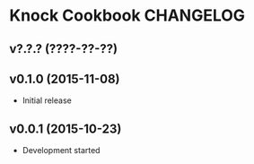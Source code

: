 Knock Cookbook CHANGELOG
========================

v?.?.? (????-??-??)
-------------------

v0.1.0 (2015-11-08)
-------------------
- Initial release

v0.0.1 (2015-10-23)
-------------------
- Development started
